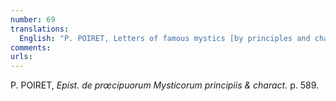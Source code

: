 ```yaml
---
number: 69
translations:
  English: "P. POIRET, Letters of famous mystics [by principles and characters?], p. 589. [Trans. S. Docking]"
comments:
urls:
---
```


P. POIRET, <em>Epist. de prœcipuorum Mysticorum principiis & charact.</em> p. 589.
